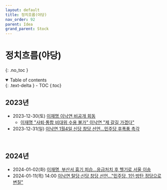 ```yaml
---
layout: default
title: 정치흐름(야당)
nav_order: 92
parent: Idea
grand_parent: Stock
---
```


# 정치흐름(야당)
{: .no_toc }

<details open markdown="block">
  <summary>
    Table of contents
  </summary>
  {: .text-delta }
- TOC
{:toc}
</details>
<!------------------------------------ STEP ------------------------------------>

## 2023년
<!--- 2023-10-11 이전 검토 필요 --->

* 2023-12-30(토)  [이재명 이낙연 비공개 회동](https://www.chosun.com/politics/assembly/2023/12/30/FVJXZGCD6BHQJNNNPBDLCDJWOA/?utm_source=naver&utm_medium=referral&utm_campaign=naver-news)
    * [이재명 "사퇴·통합 비대위 수용 불가" 이낙연 "제 갈길 가겠다"](https://www.yna.co.kr/view/AKR20231230023400001?input=1195m)
* 2023-12-31(일) [이낙연 1월4일 신당 창당 선언…민주당 후폭풍 촉각](https://www.joongang.co.kr/article/25218778)

<br>

## 2024년

* 2024-01-02(화) [이재명, 부산서 흉기 피습…응급처치 후 헬기로 서울 이송](https://www.yna.co.kr/view/AKR20240102054955001?input=1195m)
* 2024-01-11(목) 14:00 [이낙연 탈당·신당 창당 선언…"민주당, 1인·방탄 정당으로 변질"](https://news.jtbc.co.kr/article/article.aspx?news_id=NB12160316)